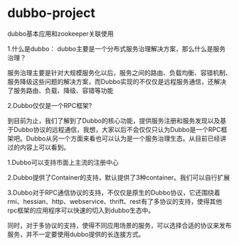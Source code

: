 # dubbo-project

dubbo基本应用和zookeeper关联使用

1.什么是dubbo：
   dubbo主要是一个分布式服务治理解决方案，那么什么是服务治理？

   服务治理主要是针对大规模服务化以后，服务之间的路由、负载均衡、容错机制、服务降级这些问题的解决方案，而Dubbo实现的不仅仅是远程服务通信，还解决了服务路由、负载、降级、容错等功能
    
2.Dubbo仅仅是一个RPC框架?

   到目前为止，我们了解到了Dubbo的核心功能，提供服务注册和服务发现以及基于Dubbo协议的远程通信，我想，大家以后不会仅仅只认为Dubbo是一个RPC框架吧。Dubbo从另一个方面来看也可以认为是一个服务治理生态。从目前已经讲过的内容上可以看到。
    
   1.Dubbo可以支持市面上主流的注册中心
    
   2.Dubbo提供了Container的支持，默认提供了3种container。我们可以自行扩展
    
   3.Dubbo对于RPC通信协议的支持，不仅仅是原生的Dubbo协议，它还围绕着rmi、hessian、http、webservice、thrift、rest有了多协议的支持，使得其他rpc框架的应用程序可以快速的切入到dubbo生态中。
    
   同时，对于多协议的支持，使得不同应用场景的服务，可以选择合适的协议来发布服务，并不一定要使用dubbo提供的长连接方式。
